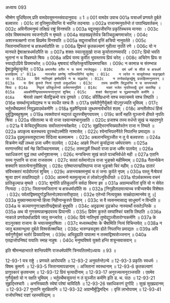 अध्यायः 093

भीष्मेण युधिष्ठिरम् प्रति वामदेवसुमनस्संवादानुवादः ॥ 1 ॥
001	वामदेव उवाच 
001a	यत्राधर्मं प्रणयते दुर्बले बलवत्तरः ।
001c	तां वृत्तिमुपजीवन्ति ये भवन्ति तदन्वयाः ॥
002a	राजानमनुवर्तन्ते तं पापाभिप्रवर्तकम् ।
002c	अविनीतमनुष्यं तत्क्षिप्रं राष्ट्रं विनश्यति ॥
003a	यद्वृत्तमुपजीवन्ति प्रकृतिस्थस्य मानवाः ।
003c	तदेव विषमस्थस्य स्वजनोऽपि न मृष्यते ॥
004a	साहसप्रवृत्तेर्यत्र किञ्चिदुल्बणमाचरेत् ।
004c	अशास्त्रलक्षणो राजा क्षिप्रमेव विनश्यति ॥
005a	सद्वृत्ताचरितां वृत्तिं क्षत्रियो नानुवर्तते ।
005c	जितानामजितानां च क्षत्रधर्मादपैति सः ॥
006a	द्विषन्तं कृतकल्याणं गृहीत्वा नृपतिं रणे ।
006c	यो न मानयते द्वेषात्क्षत्रधर्मादपैति सः ॥
007a	शक्तः स्यात्सुसुखो राजा कुर्यात्तारणमापदि ।
007c	प्रियो भवति भूतानां न च विभ्रश्यते श्रियः ॥
008a	अप्रियं यस्य कुर्वीत भूयस्तस्य प्रियं चरेत् ।
008c	अचिरेण प्रियः स स्याद्योऽप्रिये प्रियमाचरेत् ॥
009a	मृषावादं परिहरेत्कुर्यात्प्रियमयाचितः ।
009c	न कामान्न च संरम्भान्न द्वेषाद्धर्ममुत्सृजेत् ॥
010a	`अमाययैव वर्तेत न च सत्यं त्यजेद्बुधः ।
010c	दमं धर्मं च शीलं च क्षत्रधर्मं प्रजाहितम् ॥'
011a	नापत्रपेत प्रश्नेषु नाभिभाविगिरं सृजेत् ।
011c	न त्वरेत न चासूयेत्तथा सङ्गृह्यते परः ॥
012a	प्रिये नातिभृशं हृष्येदप्रिये न च सञ्ज्वरेत् ।
012c	न तप्येदर्थकृच्छ्रेषु प्रजाहितमनुस्मरन् ॥
013a	यः प्रियं कुरुते नित्यं गुणतो वसुधाधिपः ।
013c	तस्य कर्माणि सिद्ध्यन्ति न च सन्त्यज्यते श्रिया ॥
014a	निवृत्तं प्रतिकूलेभ्यो वर्तमानमनुप्रिये ।
014c	भक्तं भजेत नृपतिस्तद्वै वृत्तं सतामिह ॥
015a	अप्रकीर्णेन्द्रियग्राममत्यन्तानुगतं शुचिम् ।
015c	शक्तं चैवानुरक्तं च युञ्ज्यान्महति कर्मणि ॥
016a	`श्रेयसो लक्षणं चैतद्विक्रमो यत्र दृश्यते ।
016c	कीर्तिप्रधानो यश्च स्यात्समये यश्च तिष्ठति ।
016e	समर्थान्पूजयेद्यश्च न च स्पर्धेत यश्च तैः ॥
017a	एवमेतैर्गुणैर्युक्तो योऽनुरज्यति भूमिपम् ।
017c	भर्तुरर्थेष्वप्रमत्तं नियुञ्ज्यादर्थकर्मणि ॥
018a	मूढमैन्द्रियकं लुब्धमनार्यचरितं शठम् ।
018c	अनतीतोपधं हिंस्रं दुर्बुद्धिमबहुश्रुतम् ॥
019a	त्यक्तोपात्तं मद्यरतं द्यूतस्त्रीमृगयापरम् ।
019c	कार्ये महति युञ्जानो हीयते नृपतिः श्रिया ॥
020a	रक्षितात्मा च यो राजा रक्ष्यान्यश्चानुरक्षति ।
020c	प्रजाश्च तस्य वर्धन्ते सुखं च महदश्नुते ॥
021a	ये केचिद्भूमिपतयः सर्वांस्तानन्ववेक्षयेत् ।
021c	सुहृद्भिरनभिख्यातैस्तेन राजा न रिष्यते ॥
022a	अपकृत्य बलस्थस्य दूरस्थोऽस्मीति नाश्वसेत् ।
022c	श्येनाभिपतनैरेते निपतन्ति प्रमाद्यतः ॥
023a	दृढमूलस्त्वदुष्टात्मा विदित्वा बलमात्मनः ।
023c	अबलानभियुञ्जीत न तु ये बलवत्तराः ॥
024a	विक्रमेण महीं लब्ध्वा प्रजा धर्मेण पालयेत् ।
024c	आहवे निधनं कुर्याद्राजा धर्मपरायणः ॥
025a	मरणान्तमिदं सर्वं नेह किञ्चिदनामयम् ।
025c	तस्माद्धर्मे स्थितो राजा प्रजा धर्मेम पालयेत् ॥
026a	रक्षाधिकरणं युद्धं तथा धर्मानुशासनम् ।
026c	मन्त्रचिन्ता सुखं काले पञ्चभिर्वर्धते मही ॥
027a	एतानि यस्य गुप्तानि स राजा राजसत्तम ।
027c	सततं वर्तमानोऽत्र राजा भुङ्क्ते महीमिमाम् ॥
028a	नैतान्येकेन शक्यानि सातत्येनानुवीक्षितुम् ।
028c	एतेष्वाप्तान्प्रतिष्ठाप्य राजा भुङ्क्ते चिरं महीम् ॥
029a	दातारं संविभक्तारं मार्दवोपगतं शुचिम् ।
029c	असन्त्यक्तमनुष्यं च तं जनाः कुर्वते नृपम् ॥
030a	यस्तु नैःश्रेयसं श्रुत्वा ज्ञानं तत्प्रतिपद्यते ।
030c	आत्मनो मतमुत्सृज्य तं लोकोऽनुविधीयते ॥
031a	योऽर्थकामस्य वचनं प्रातिकूल्यान्न मृष्यते ।
031c	शृणोति प्रतिकूलानि सर्वदा विमना इव ॥
031a	अग्राम्यचरितां वृत्तिं यो न सेवेत नित्यदा ।
031c	जितानामजितानां च क्षत्रधर्मादपैति सः ॥
032a	[निगृहीतादमात्याच्च स्त्रीभ्यश्चैव विशेषतः ।
032c	पर्वताद्विषमाद्दुर्गाद्धस्तिनोऽश्वात्सरीसृपात् ।
032e	एतेभ्यो नित्ययुक्तः सन्रक्षेदात्मानमेव तु ॥]
033a	मुख्यानमात्यान्यो हित्वा निहीनान्कुरुते प्रियान् ।
033c	स वै व्यसनमासाद्य साधुमार्गं न विन्दति ॥
034a	यः कल्याणगुणाञ्ज्ञातीन्प्रद्वेषान्नो बुभूषति ।
034c	अदृढात्मा दृढक्रोधः नास्यार्थो वसतेऽन्तिके ॥
035a	अथ यो गुणसम्पन्नान्हृदयस्य प्रियानपि ।
035c	प्रियेण कुरुते वश्यांश्चिरं यशसि तिष्ठति ॥
036a	नाकाले प्रणयेदर्थान्नाप्रिये जातु सन्ज्वरेत् ।
036c	प्रिये नातिभृशं तुष्येद्युञ्जीतारोग्यकर्मणि ॥
037a	के वाऽनुरक्ता राजानः के भयात्समुपाश्रिताः ।
037c	मध्यस्थदोषाः के चैषामिति नित्यं विचिन्तयेत् ॥
038a	न जातु बलवान्भूत्वा दुर्बले विश्वसेत्क्वचित् ।
038c	भारुण्डसदृशा ह्येते निपतन्ति प्रमाद्यतः ॥
039a	अपि सर्वगुणैर्युक्तं भर्तारं प्रियवादिनम् ।
039c	अभिद्रुह्यति पापात्मा न तस्माद्विश्वसेज्जनान् ॥
040a	एतद्राजोपनिषदं ययातिः स्माह नाहुषः ।
040c	मनुष्यविषये युक्तो हन्ति शत्रून्सवासवान् ॥ 

इति श्रीमन्महाभारते शान्तिपर्वणि राजधर्मपर्वणि त्रिनवतितमोऽध्यायः ॥ 93 ॥

12-93-1 यत्र राष्ट्रे । प्रणयते आरोपयति ॥ 12-93-2 अनुवर्तन्तेऽन्ये ॥ 12-93-3 प्रकृतिः स्वधर्मः । विषमः कुमार्गः ॥ 12-93-5 जित्तानामापन्नानाम् । अजितानां स्वस्थानाम् ॥ 12-93-6 कृतकल्याणं प्रागुपकारं कृतवन्तम् ॥ 12-93-12 प्रियं भृत्यादीनाम् ॥ 12-93-17 अनुरज्यत्यनुरञ्जयति । एवमेव गुणैर्युक्तो यो न रक्षति भूमिपम् । भर्तुरर्थेष्वसूयन्तं न तं युञ्जीत कर्मणि इति ड. थ. पाठः ॥ 12-93-21 सुहृद्भिश्चारैः । अनभिख्यातैः स्वेषां परेषां चाविदितैः ॥ 12-93-26 रक्षाधिकरणं दुर्गादि । सुखं सुखप्रदानम् ॥ 12-93-27 गुप्तानि सुरक्षितानि ॥ 12-93-32 अग्राम्यैर्बुद्धिमद्भिः । वृत्तिं लाभोपायम् ॥ 12-93-41 राजोपनिषदं राज्ञां रहस्यविद्याम् ॥

